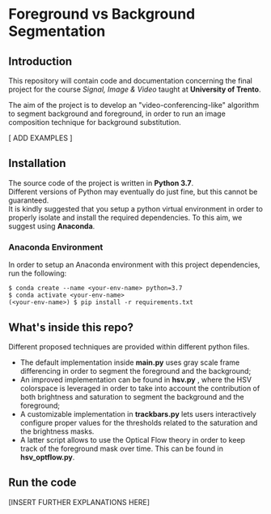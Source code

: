 # Foreground vs Background Segmentation
  

## Introduction  
This repository will contain code and documentation concerning the final project for the course *Signal, Image & Video* taught at **University of Trento**.  

The aim of the project is to develop an "video-conferencing-like" algorithm to segment background and foreground, in order to run an image composition technique for background substitution. 

[ ADD EXAMPLES ]

## Installation  
The source code of the project is written in **Python 3.7**.  
Different versions of Python may eventually do just fine, but this cannot be guaranteed.   
It is kindly suggested that you setup a python virtual environment in order to properly isolate and install the required dependencies. To this aim, we suggest using **Anaconda**. 

### Anaconda Environment  
In order to setup an Anaconda environment with this project dependencies, run the following:  
```
$ conda create --name <your-env-name> python=3.7
$ conda activate <your-env-name>
(<your-env-name>) $ pip install -r requirements.txt  
```  

## What's inside this repo?  
Different proposed techniques are provided within different python files. 
- The default implementation inside __main.py__  uses gray scale frame differencing in order to segment the foreground and the background;  
- An improved implementation can be found in __hsv.py__ , where the HSV colorspace is leveraged in order to take into account the contribution of both brightness and saturation to segment the background and the foreground;  
- A customizable implementation in __trackbars.py__ lets users interactively configure proper values for the thresholds related to the saturation and the brightness masks.  
- A latter script allows to use the Optical Flow theory in order to keep track of the foreground mask over time. This can be found in __hsv_optflow.py__.

## Run the code  
[INSERT FURTHER EXPLANATIONS HERE]  
